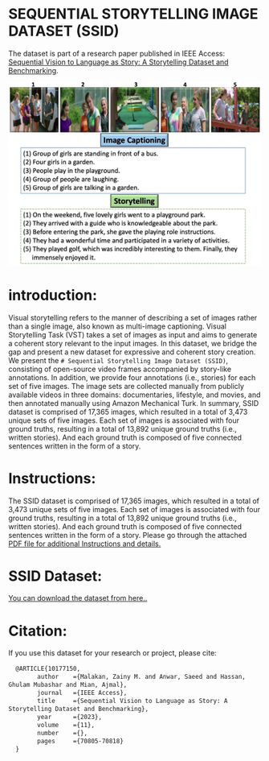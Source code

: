 # SEQUENTIAL STORYTELLING IMAGE DATASET (SSID)
The dataset is part of a research paper published in IEEE Access: [Sequential Vision to Language as Story: A Storytelling Dataset and Benchmarking](https://ieeexplore.ieee.org/document/10177150/).


![example story screen capture](assets/Image_Image.jpeg) 
# introduction:
Visual storytelling refers to the manner of describing a set of images rather than a single image, also known as multi-image captioning. Visual Storytelling Task (VST) takes a set of images as input and aims to generate a coherent story relevant to the input images. In this dataset, we bridge the gap and present a new dataset for expressive and coherent story creation. We present the `# Sequential Storytelling Image Dataset (SSID)`, consisting of open-source video frames accompanied by story-like annotations. In addition, we provide four annotations (i.e., stories) for each set of five images. The image sets are collected manually from publicly available videos in three domains: documentaries, lifestyle, and movies, and then annotated manually using Amazon Mechanical Turk. In summary, SSID dataset is comprised of 17,365 images, which resulted in a total of 3,473 unique sets of five images. Each set of images is associated with four ground truths, resulting in a total of 13,892 unique ground truths (i.e., written stories). And each ground truth is composed of five connected sentences written in the form of a story.

# Instructions: 
The SSID dataset is comprised of 17,365 images, which resulted in a total of 3,473 unique sets of five images. Each set of images is associated with four ground truths, resulting in a total of 13,892 unique ground truths (i.e., written stories). And each ground truth is composed of five connected sentences written in the form of a story. Please go through the attached [PDF file for additional Instructions and details.](assets/SSID_Instructions.pdf)


# SSID Dataset:
[You can download the dataset from here..](https://drive.google.com/drive/folders/1XDK6wVReQziJrJXakgi3_IgvKm8BnYCR?usp=drive_link)


# Citation:
If you use this dataset for your research or project, please cite:

      @ARTICLE{10177150,
            author    ={Malakan, Zainy M. and Anwar, Saeed and Hassan, Ghulam Mubashar and Mian, Ajmal},
            journal   ={IEEE Access}, 
            title     ={Sequential Vision to Language as Story: A Storytelling Dataset and Benchmarking},
            year      ={2023},
            volume    ={11},
            number    ={},
            pages     ={70805-70818}
      }
